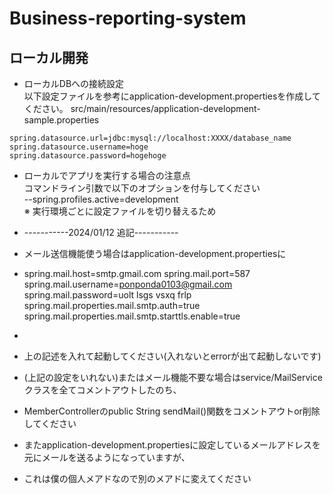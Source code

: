 # Business-reporting-system


## ローカル開発

* ローカルDBへの接続設定  
以下設定ファイルを参考にapplication-development.propertiesを作成してください。
src/main/resources/application-development-sample.properties

```
spring.datasource.url=jdbc:mysql://localhost:XXXX/database_name
spring.datasource.username=hoge
spring.datasource.password=hogehoge
```

* ローカルでアプリを実行する場合の注意点  
コマンドライン引数で以下のオプションを付与してください  
--spring.profiles.active=development  
※ 実行環境ごとに設定ファイルを切り替えるため

* -----------2024/01/12 追記-----------
* メール送信機能使う場合はapplication-development.propertiesに
* spring.mail.host=smtp.gmail.com
  spring.mail.port=587
  spring.mail.username=ponponda0103@gmail.com
  spring.mail.password=uolt lsgs vsxq frlp
  spring.mail.properties.mail.smtp.auth=true
  spring.mail.properties.mail.smtp.starttls.enable=true
* 
* 上の記述を入れて起動してください(入れないとerrorが出て起動しないです)
* (上記の設定をいれない)またはメール機能不要な場合はservice/MailServiceクラスを全てコメントアウトしたのち、
* MemberControllerのpublic String sendMail()関数をコメントアウトor削除してください
* またapplication-development.propertiesに設定しているメールアドレスを元にメールを送るようになっていますが、
* これは僕の個人メアドなので別のメアドに変えてください


